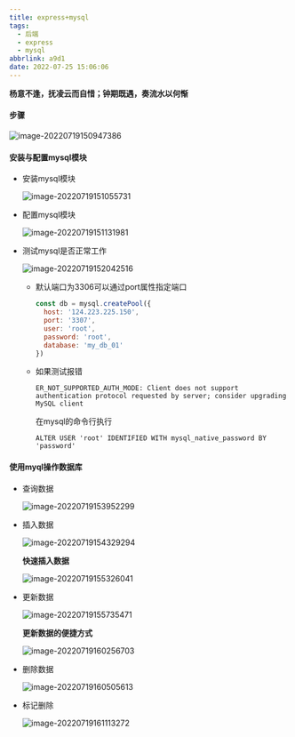 ```yaml
---
title: express+mysql
tags:
  - 后端
  - express
  - mysql
abbrlink: a9d1
date: 2022-07-25 15:06:06
---
```

**杨意不逢，抚凌云而自惜；钟期既遇，奏流水以何惭**
<!--more-->
#### 步骤

![image-20220719150947386](http://img.buxiaoxing.com/uPic/2022/07/19150949-4qIZrS-image-20220719150947386.png)



#### 安装与配置mysql模块

- 安装mysql模块

  ![image-20220719151055731](http://img.buxiaoxing.com/uPic/2022/07/19151058-9PlvNa-image-20220719151055731.png)

- 配置mysql模块

  ![image-20220719151131981](http://img.buxiaoxing.com/uPic/2022/07/19151133-hgAfY9-image-20220719151131981.png)

- 测试mysql是否正常工作

  ![image-20220719152042516](http://img.buxiaoxing.com/uPic/2022/07/19152044-9pfv31-image-20220719152042516.png)

  - 默认端口为3306可以通过port属性指定端口

    ```js
    const db = mysql.createPool({
      host: '124.223.225.150',
      port: '3307',
      user: 'root',
      password: 'root',
      database: 'my_db_01'
    })
    ```

  - 如果测试报错

    `ER_NOT_SUPPORTED_AUTH_MODE: Client does not support authentication protocol requested by server; consider upgrading MySQL client`

    在mysql的命令行执行

    `ALTER USER 'root' IDENTIFIED WITH mysql_native_password BY 'password'`

#### 使用myql操作数据库

- 查询数据

  ![image-20220719153952299](http://img.buxiaoxing.com/uPic/2022/07/19153953-t40H05-image-20220719153952299.png)

- 插入数据

  ![image-20220719154329294](http://img.buxiaoxing.com/uPic/2022/07/19154330-ymqBv4-image-20220719154329294.png)

  **快速插入数据**

  ![image-20220719155326041](http://img.buxiaoxing.com/uPic/2022/07/19155327-kys86S-image-20220719155326041.png)

- 更新数据

  ![image-20220719155735471](http://img.buxiaoxing.com/uPic/2022/07/19155738-I6yAtP-image-20220719155735471.png)

  **更新数据的便捷方式**

  ![image-20220719160256703](http://img.buxiaoxing.com/uPic/2022/07/19160258-n1QzyA-image-20220719160256703.png)

- 删除数据

  ![image-20220719160505613](http://img.buxiaoxing.com/uPic/2022/07/19160507-7s2yEa-image-20220719160505613.png)

- 标记删除

  ![image-20220719161113272](http://img.buxiaoxing.com/uPic/2022/07/19161114-AcN6ZF-image-20220719161113272.png)
